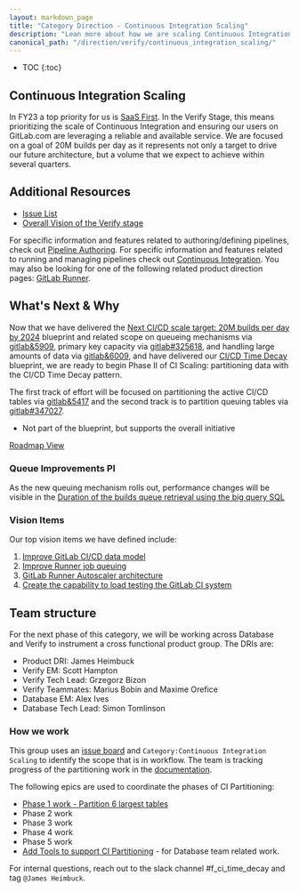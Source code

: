 ```yaml
---
layout: markdown_page
title: "Category Direction - Continuous Integration Scaling"
description: "Lean more about how we are scaling Continuous Integration on GitLab.com!"
canonical_path: "/direction/verify/continuous_integration_scaling/"
---
```


- TOC
{:toc}

## Continuous Integration Scaling 

In FY23 a top priority for us is [SaaS First](/direction/enablement/#saas-first). In the Verify Stage, this means prioritizing the scale of Continuous Integration and ensuring our users on GitLab.com are leveraging a reliable and available service. We are focused on a goal of 20M builds per day as it represents not only a target to drive our future architecture, but a volume that we expect to achieve within several quarters.

## Additional Resources

- [Issue List](https://gitlab.com/groups/gitlab-org/-/issues?scope=all&utf8=%E2%9C%93&state=opened&label_name[]=ci%3A%3Ascaling)
- [Overall Vision of the Verify stage](/direction/ops/#verify)

For specific information and features related to authoring/defining pipelines, check out [Pipeline Authoring](/direction/verify/pipeline_authoring). For specific information and features related to running and managing pipelines check out [Continuous Integration](/direction/verify/continuous_integration). You may also be looking for one of the following related product direction pages: [GitLab Runner](/direction/verify/runner/).

## What's Next & Why

Now that we have delivered the [Next CI/CD scale target: 20M builds per day by 2024](https://docs.gitlab.com/ee/architecture/blueprints/ci_scale/) blueprint and related scope on queueing mechanisms via [gitlab&5909](https://gitlab.com/groups/gitlab-org/-/epics/5909), primary key capacity via [gitlab#325618](https://gitlab.com/gitlab-org/gitlab/-/issues/325618), and handling large amounts of data via [gitlab&6009](https://gitlab.com/groups/gitlab-org/-/epics/6009), and have delivered our [CI/CD Time Decay](https://docs.gitlab.com/ee/architecture/blueprints/ci_data_decay/) blueprint, we are ready to begin Phase II of CI Scaling: partitioning data with the CI/CD Time Decay pattern.

The first track of effort will be focused on partitioning the active CI/CD tables via [gitlab&5417](https://gitlab.com/groups/gitlab-org/-/epics/5417) and the second track is to partition queuing tables via [gitlab#347027](https://gitlab.com/gitlab-org/gitlab/-/epics/7438).

* Not part of the blueprint, but supports the overall initiative

[Roadmap View](https://gitlab.com/groups/gitlab-org/-/roadmap?state=opened&sort=end_date_asc&layout=WEEKS&timeframe_range_type=CURRENT_QUARTER&label_name%5B%5D=Category%3AContinuous+Integration+Scaling&progress=WEIGHT&show_progress=true&show_milestones=true&milestones_type=ALL)

### Queue Improvements PI

As the new queuing mechanism rolls out, performance changes will be visible in the [Duration of the builds queue retrieval using the big query SQL](https://dashboards.gitlab.net/d/stage-groups-pipeline_execution/stage-groups-group-dashboard-verify-pipeline-execution?)

###  Vision Items 

Our top vision items we have defined include: 

1. [Improve GitLab CI/CD data model](https://gitlab.com/gitlab-org/architecture/tasks/-/issues/5)
1. [Improve Runner job queuing](https://gitlab.com/gitlab-org/gitlab/-/issues/322972)
1. [GitLab Runner Autoscaler architecture](https://gitlab.com/gitlab-org/gitlab/-/merge_requests/57051)
1. [Create the capability to load testing the GitLab CI system](https://gitlab.com/gitlab-org/gitlab/-/issues/328736)

## Team structure 

For the next phase of this category, we will be working across Database and Verify to instrument a cross functional product group. The DRIs are:

- Product DRI: James Heimbuck 
- Verify EM: Scott Hampton 
- Verify Tech Lead: Grzegorz Bizon 
- Verify Teammates: Marius Bobin and Maxime Orefice
- Database EM: Alex Ives
- Database Tech Lead: Simon Tomlinson

### How we work 

This group uses an [issue board](https://gitlab.com/groups/gitlab-org/-/boards/1372896?label_name[]=group%3A%3Apipeline%20execution&label_name[]=Category%3AContinuous%20Integration%20Scaling) and `Category:Continuous Integration Scaling` to identify the scope that is in workflow. The team is tracking progress of the partitioning work in the [documentation](https://docs.gitlab.com/ee/architecture/blueprints/ci_data_decay/pipeline_partitioning.html#iterations).

The following epics are used to coordinate the phases of CI Partitioning: 

-  [Phase 1 work - Partition 6 largest tables](https://gitlab.com/groups/gitlab-org/-/epics/5417)
-  Phase 2 work
-  Phase 3 work 
-  Phase 4 work
-  Phase 5 work
-  [Add Tools to support CI Partitioning](https://gitlab.com/groups/gitlab-org/-/epics/8476) - for Database team related work.

For internal questions, reach out to the slack channel #f_ci_time_decay and tag `@James Heimbuck`. 



